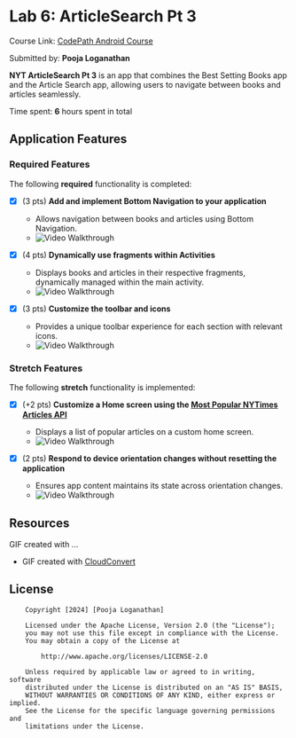 # Lab 6: ArticleSearch Pt 3

Course Link: [CodePath Android Course](https://courses.codepath.org/courses/and102/unit/6)

Submitted by: **Pooja Loganathan** 

**NYT ArticleSearch Pt 3** is an app that combines the Best Setting Books app and the Article Search app, allowing users to navigate between books and articles seamlessly.

Time spent: **6** hours spent in total 

## Application Features

### Required Features

The following **required** functionality is completed:

- [X] (3 pts) **Add and implement Bottom Navigation to your application**
    - Allows navigation between books and articles using Bottom Navigation.
    - <img src='./Assets/Req_1.gif' title='Walkthrough1' width='' alt='Video Walkthrough' />

- [X] (4 pts) **Dynamically use fragments within Activities**
    - Displays books and articles in their respective fragments, dynamically managed within the main activity.
    - <img src='./Assets/Req_2.gif' title='Walkthrough1' width='' alt='Video Walkthrough' />

- [X] (3 pts) **Customize the toolbar and icons**
    - Provides a unique toolbar experience for each section with relevant icons.
    - <img src='./Assets/Req_1.gif' title='Walkthrough1' width='' alt='Video Walkthrough' />

### Stretch Features

The following **stretch** functionality is implemented:

- [X] (+2 pts) **Customize a Home screen using the [Most Popular NYTimes Articles API](https://developer.nytimes.com/docs/most-popular-product/1/overview)**
    - Displays a list of popular articles on a custom home screen.
    - <img src='./Assets/Req_4.gif' title='Walkthrough1' width='' alt='Video Walkthrough' />

- [X] (2 pts) **Respond to device orientation changes without resetting the application**
    - Ensures app content maintains its state across orientation changes.
    - <img src='./Assets/Req_5.gif' title='Walkthrough1' width='' alt='Video Walkthrough' />


## Resources

GIF created with ...
- GIF created with [CloudConvert](https://cloudconvert.com/)

## License

```plaintext
    Copyright [2024] [Pooja Loganathan]

    Licensed under the Apache License, Version 2.0 (the "License");
    you may not use this file except in compliance with the License.
    You may obtain a copy of the License at

        http://www.apache.org/licenses/LICENSE-2.0

    Unless required by applicable law or agreed to in writing, software
    distributed under the License is distributed on an "AS IS" BASIS,
    WITHOUT WARRANTIES OR CONDITIONS OF ANY KIND, either express or implied.
    See the License for the specific language governing permissions and
    limitations under the License.